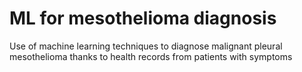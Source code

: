 # ML for mesothelioma diagnosis
Use of machine learning techniques to diagnose malignant pleural mesothelioma thanks to health records from patients with symptoms
